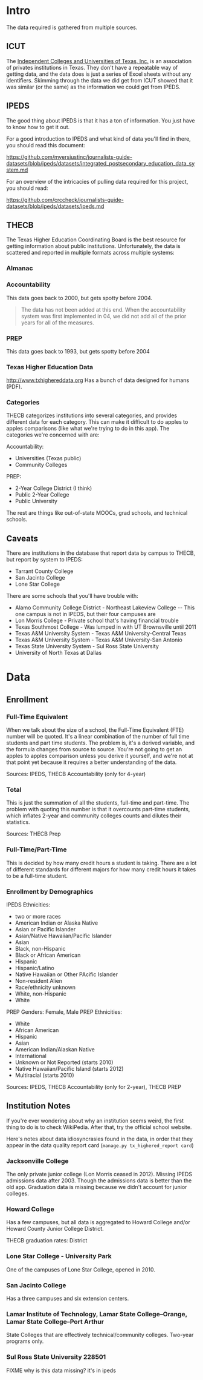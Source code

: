 Intro
=====

The data required is gathered from multiple sources.


ICUT
----
The [Independent Colleges and Universities of Texas, Inc.][ICUT] is an
association of privates institutions in Texas. They don't have a repeatable way
of getting data, and the data does is just a series of Excel sheets without any
identifiers. Skimming through the data we did get from ICUT showed that it was
similar (or the same) as the information we could get from IPEDS.

  [ICUT]: http://www.icut.org/


IPEDS
-----

The good thing about IPEDS is that it has a ton of information. You just have
to know how to get it out.

For a good introduction to IPEDS and what kind of data you'll find in there,
you should read this document:

https://github.com/myersjustinc/journalists-guide-datasets/blob/ipeds/datasets/integrated_postsecondary_education_data_system.md

For an overview of the intricacies of pulling data required for this project,
you should read:

https://github.com/crccheck/journalists-guide-datasets/blob/ipeds/datasets/ipeds.md


THECB
-----

The Texas Higher Education Coordinating Board is the best resource for getting
information about public institutions. Unfortunately, the data is scattered and
reported in multiple formats across multiple systems:

### Almanac

### Accountability

This data goes back to 2000, but gets spotty before 2004.

> The data has not been added at this end.  When the accountability system was
> first implemented in 04, we did not add all of the prior years for all of the
> measures.

### PREP

This data goes back to 1993, but gets spotty before 2004

### Texas Higher Education Data

http://www.txhighereddata.org Has a bunch of data designed for humans (PDF).

### Categories

THECB categorizes institutions into several categories, and provides different
data for each category. This can make it difficult to do apples to apples
comparisons (like what we're trying to do in this app). The categories we're
concerned with are:

Accountability:

* Universities (Texas public)
* Community Colleges

PREP:

* 2-Year College District (I think)
* Public 2-Year College
* Public University

The rest are things like out-of-state MOOCs, grad schools, and technical
schools.

Caveats
-------

There are institutions in the database that report data by campus to THECB,
but report by system to IPEDS:

* Tarrant County College
* San Jacinto College
* Lone Star College

There are some schools that you'll have trouble with:

* Alamo Community College District - Northeast Lakeview College -- This one
  campus is not in IPEDS, but their four campuses are
* Lon Morris College - Private school that's having financial trouble
* Texas Southmost College - Was lumped in with UT Brownsville until 2011
* Texas A&M University System - Texas A&M University-Central Texas
* Texas A&M University System - Texas A&M University-San Antonio
* Texas State University System - Sul Ross State University
* University of North Texas at Dallas


Data
====

Enrollment
----------

### Full-Time Equivalent

When we talk about the size of a school, the Full-Time Equivalent (FTE) number
will be quoted. It's a linear combination of the number of full time students
and part time students. The problem is, it's a derived variable, and the
formula changes from source to source. You're not going to get an apples to
apples comparison unless you derive it yourself, and we're not at that point
yet because it requires a better understanding of the data.

Sources: IPEDS, THECB Accountability (only for 4-year)

### Total

This is just the summation of all the students, full-time and part-time. The
problem with quoting this number is that it overcounts part-time students,
which inflates 2-year and community colleges counts and dilutes their
statistics.

Sources: THECB Prep

### Full-Time/Part-Time

This is decided by how many credit hours a student is taking. There are a lot
of different standards for different majors for how many credit hours it takes
to be a full-time student.

### Enrollment by Demographics

IPEDS Ethnicities:
* two or more races
* American Indian or Alaska Native
* Asian or Pacific Islander
* Asian/Native Hawaiian/Pacific Islander
* Asian
* Black, non-Hispanic
* Black or African American
* Hispanic
* Hispanic/Latino
* Native Hawaiian or Other PAcific Islander
* Non-resident Alien
* Race/ethnicity unknown
* White, non-Hispanic
* White


PREP Genders: Female, Male
PREP Ethnicities:
* White
* African American
* Hispanic
* Asian
* American Indian/Alaskan Native
* International
* Unknown or Not Reported (starts 2010)
* Native Hawaiian/Pacific Island (starts 2012)
* Multiracial (starts 2010)

Sources: IPEDS, THECB Accountability (only for 2-year), THECB PREP


Institution Notes
-----------------

If you're ever wondering about why an institution seems weird, the first thing
to do is to check WikiPedia. After that, try the official school website.

Here's notes about data idiosyncrasies found in the data, in order that they
appear in the data quality report card (`manage.py tx_highered_report card`)

### Jacksonville College

The only private junior college (Lon Morris ceased in 2012). Missing IPEDS
admissions data after 2003. Though the admissions data is better than the old
app. Graduation data is missing because we didn't account for junior colleges.

### Howard College

Has a few campuses, but all data is aggregated to Howard College and/or Howard
County Junior College District.

THECB graduation rates: District

### Lone Star College - University Park

One of the campuses of Lone Star College, opened in 2010.

### San Jacinto College

Has a three campuses and six extension centers.

### Lamar Institute of Technology, Lamar State College–Orange, Lamar State College–Port Arthur

State Colleges that are effectively technical/community colleges. Two-year
programs only.

### Sul Ross State University 228501

FIXME why is this data missing? it's in ipeds
